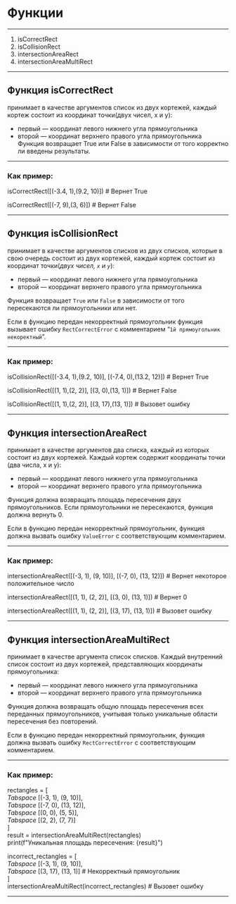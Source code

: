 # Функции
___
1) isCorrectRect
2) isCollisionRect
3) intersectionAreaRect
4) intersectionAreaMultiRect
___
## Функция isCorrectRect 
принимает в качестве аргументов список из двух кортежей, каждый кортеж состоит из координат точки(двух чисел, x и y): 
* первый — координат левого нижнего угла прямоугольника 
* второй — координат верхнего правого угла прямоугольника 
Функция возвращает True или False в зависимости от того  корректно ли введены результаты.
___
### Как пример:   

isCorrectRect([(-3.4, 1),(9.2, 10)]) # Вернет True

isCorrectRect([(-7, 9),(3, 6)]) # Вернет False
___

## Функция isCollisionRect  
принимает в качестве аргументов списков из двух списков, которые в свою очередь состоит из двух кортежей, каждый кортеж состоит из координат точки(*двух чисел, `x` и `y`*): 

* первый — координат левого нижнего угла прямоугольника
* второй — координат верхнего правого угла прямоугольника 

Функция возвращает `True` или `False` в зависимости от того пересекаются ли прямоугольники или нет.

Если в функцию передан некорректный прямоугольник функция вызывает ошибку `RectCorrectError` c комментарием “`1й прямоугольник некоректный`”.
___
### Как пример:   

isCollisionRect([(-3.4, 1),(9.2, 10)], [(-7.4, 0),(13.2, 12)]) # Вернет True  

isCollisionRect([(1, 1),(2, 2)], [(3, 0),(13, 1)]) # Вернет False  

isCollisionRect([(1, 1),(2, 2)], [(3, 17),(13, 1)]) # Вызовет ошибку  
___

## Функция intersectionAreaRect   
принимает в качестве аргументов два списка, каждый из которых состоит из двух кортежей. Каждый кортеж содержит координаты точки (два числа, x и y):

* первый — координат левого нижнего угла прямоугольника
* второй — координат верхнего правого угла прямоугольника

Функция должна возвращать площадь пересечения двух прямоугольников. Если прямоугольники не пересекаются, функция должна вернуть 0.

Если в функцию передан некорректный прямоугольник, функция должна вызвать ошибку `ValueError` с соответствующим комментарием.
___
### Как пример:   

intersectionAreaRect([(-3, 1), (9, 10)], [(-7, 0), (13, 12)]) # Вернет некоторое положительное число   

intersectionAreaRect([(1, 1), (2, 2)], [(3, 0), (13, 1)]) # Вернет 0   

intersectionAreaRect([(1, 1), (2, 2)], [(3, 17), (13, 1)]) # Вызовет ошибку   
___

## Функция intersectionAreaMultiRect   
принимает в качестве аргумента список списков. Каждый внутренний список состоит из двух кортежей, представляющих координаты прямоугольника:

* первый — координат левого нижнего угла прямоугольника
* второй — координат верхнего правого угла прямоугольника
  
Функция должна возвращать общую площадь пересечения всех переданных прямоугольников, учитывая только уникальные области пересечения без повторений.

Если в функцию передан некорректный прямоугольник, функция должна вызвать ошибку `RectCorrectError` с соответствующим комментарием.
___
### Как пример:   

rectangles = [   
*Tabspace* [(-3, 1), (9, 10)],   
*Tabspace* [(-7, 0), (13, 12)],   
*Tabspace* [(0, 0), (5, 5)],   
*Tabspace* [(2, 2), (7, 7)]   
]   
result = intersectionAreaMultiRect(rectangles)   
print(f"Уникальная площадь пересечения: {result}")   

incorrect_rectangles = [   
*Tabspace* [(-3, 1), (9, 10)],   
*Tabspace* [(3, 17), (13, 1)]  # Некорректный прямоугольник   
]   
intersectionAreaMultiRect(incorrect_rectangles)  # Вызовет ошибку   
___

